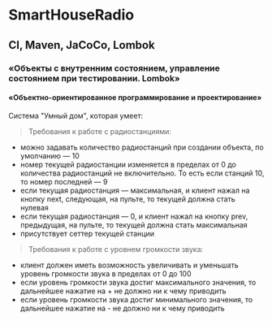 # SmartHouseRadio
## CI, Maven, JaCoCo, Lombok
### «Объекты с внутренним состоянием, управление состоянием при тестировании. Lombok»
#### «Объектно-ориентированное программирование и проектирование»
Система "Умный дом", которая умеет:

> Требования к работе с радиостанциями:

* можно задавать количество радиостанций при создании объекта, по умолчанию — 10
* номер текущей радиостанции изменяется в пределах от 0 до количества радиостанций не включительно. То есть если станций 10, то номер последней — 9
* если текущая радиостанция — максимальная, и клиент нажал на кнопку next, следующая, на пульте, то текущей должна стать нулевая
* если текущая радиостанция — 0, и клиент нажал на кнопку prev, предыдущая, на пульте, то текущей должна стать максимальная
* присутствует сеттер текущей станции

> Требования к работе с уровнем громкости звука:

* клиент должен иметь возможность увеличивать и уменьшать уровень громкости звука в пределах от 0 до 100
* если уровень громкости звука достиг максимального значения, то дальнейшее нажатие на + не должно ни к чему приводить
* если уровень громкости звука достиг минимального значения, то дальнейшее нажатие на - не должно ни к чему приводить
